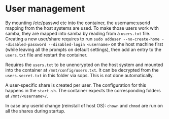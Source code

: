 # User management

By mounting /etc/passwd etc into the container, the username:userid mapping from the host systems are used.
To make those users work with samba, they are mapped into samba by reading from a `users.txt` file.
Creating a new user/share requires to run `sudo adduser --no-create-home --disabled-password --disabled-login <username>` on the host machine first (while leaving all the prompts on default settings), then add an entry to the `users.txt` file and restart the container.

Requires the `users.txt` to be unencrypted on the host system and mounted into the container at `/mnt/config/users.txt`.
It can be decrypted from the `users.secret.txt` in this folder via sops.
This is not done automatically.

A user-specific share is created per user. The configuration for this happens in the `start.sh`.
The container expects the corresponding folders at `/mnt/<username>/`.

In case any userid change (reinstall of host OS): `chown` and `chmod` are run on all the shares during startup.
